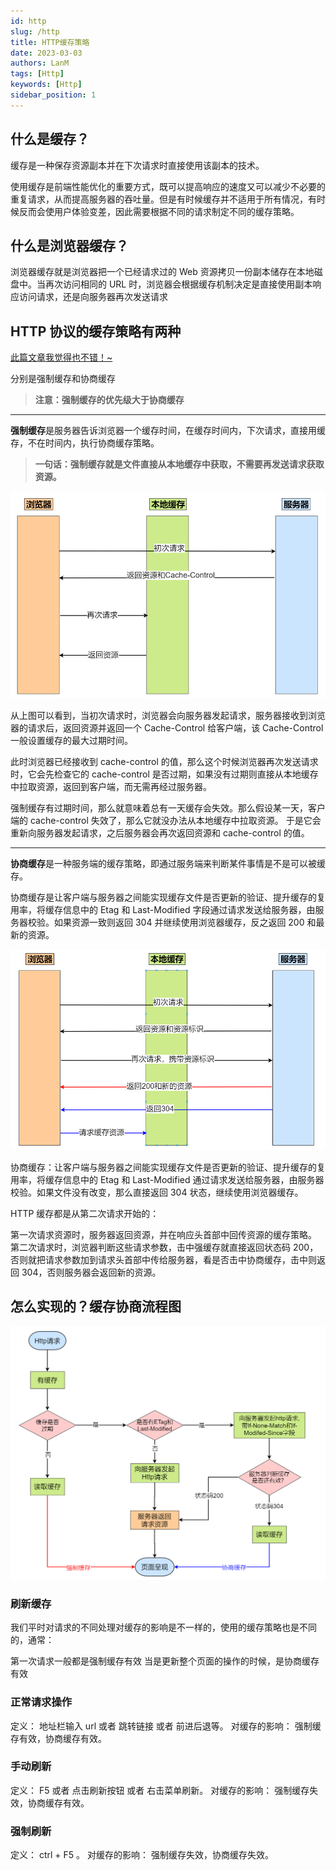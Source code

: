 ```yaml
---
id: http
slug: /http
title: HTTP缓存策略
date: 2023-03-03
authors: LanM
tags: [Http]
keywords: [Http]
sidebar_position: 1
---
```


## 什么是缓存？

缓存是一种保存资源副本并在下次请求时直接使用该副本的技术。

使用缓存是前端性能优化的重要方式，既可以提高响应的速度又可以减少不必要的重复请求，从而提高服务器的吞吐量。但是有时候缓存并不适用于所有情况，有时候反而会使用户体验变差，因此需要根据不同的请求制定不同的缓存策略。

## 什么是浏览器缓存？

浏览器缓存就是浏览器把一个已经请求过的 Web 资源拷贝一份副本储存在本地磁盘中。当再次访问相同的 URL 时，浏览器会根据缓存机制决定是直接使用副本响应访问请求，还是向服务器再次发送请求

## HTTP 协议的缓存策略有两种

[此篇文章我觉得也不错！~](https://juejin.cn/post/6961227394396979230)

分别是强制缓存和协商缓存

> **注意：强制缓存的优先级大于协商缓存**

---

**强制缓存**是服务器告诉浏览器一个缓存时间，在缓存时间内，下次请求，直接用缓存，不在时间内，执行协商缓存策略。

> **一句话：强制缓存就是文件直接从本地缓存中获取，不需要再发送请求获取资源。**

![image](./img/http.png)

从上图可以看到，当初次请求时，浏览器会向服务器发起请求，服务器接收到浏览器的请求后，返回资源并返回一个 Cache-Control 给客户端，该 Cache-Control 一般设置缓存的最大过期时间。

此时浏览器已经接收到 cache-control 的值，那么这个时候浏览器再次发送请求时，它会先检查它的 cache-control 是否过期，如果没有过期则直接从本地缓存中拉取资源，返回到客户端，而无需再经过服务器。

强制缓存有过期时间，那么就意味着总有一天缓存会失效。那么假设某一天，客户端的 cache-control 失效了，那么它就没办法从本地缓存中拉取资源。
于是它会重新向服务器发起请求，之后服务器会再次返回资源和 cache-control 的值。

---

**协商缓存**是一种服务端的缓存策略，即通过服务端来判断某件事情是不是可以被缓存。

协商缓存是让客户端与服务器之间能实现缓存文件是否更新的验证、提升缓存的复用率，将缓存信息中的 Etag 和 Last-Modified 字段通过请求发送给服务器，由服务器校验。如果资源一致则返回 304 并继续使用浏览器缓存，反之返回 200 和最新的资源。

![image](./img/http-xie.png)

协商缓存：让客户端与服务器之间能实现缓存文件是否更新的验证、提升缓存的复用率，将缓存信息中的 Etag 和 Last-Modified 通过请求发送给服务器，由服务器校验。如果文件没有改变，那么直接返回 304 状态，继续使用浏览器缓存。

HTTP 缓存都是从第二次请求开始的：

第一次请求资源时，服务器返回资源，并在响应头首部中回传资源的缓存策略。
第二次请求时，浏览器判断这些请求参数，击中强缓存就直接返回状态码 200，否则就把请求参数加到请求头首部中传给服务器，看是否击中协商缓存，击中则返回 304，否则服务器会返回新的资源。

## 怎么实现的？缓存协商流程图

![image](./img/http-cun.png)

### 刷新缓存

我们平时对请求的不同处理对缓存的影响是不一样的，使用的缓存策略也是不同的，通常：

第一次请求一般都是强制缓存有效
当是更新整个页面的操作的时候，是协商缓存有效

### 正常请求操作

定义： 地址栏输入 url 或者 跳转链接 或者 前进后退等。
对缓存的影响： 强制缓存有效，协商缓存有效。

### 手动刷新

定义： F5 或者 点击刷新按钮 或者 右击菜单刷新。
对缓存的影响： 强制缓存失效，协商缓存有效。

### 强制刷新

定义： ctrl + F5 。
对缓存的影响： 强制缓存失效，协商缓存失效。
